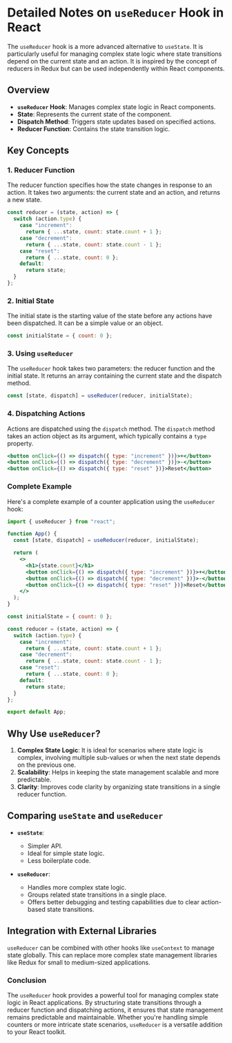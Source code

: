 # Detailed Notes on `useReducer` Hook in React

The `useReducer` hook is a more advanced alternative to `useState`. It is particularly useful for managing complex state logic where state transitions depend on the current state and an action. It is inspired by the concept of reducers in Redux but can be used independently within React components.

## Overview

- **`useReducer` Hook**: Manages complex state logic in React components.
- **State**: Represents the current state of the component.
- **Dispatch Method**: Triggers state updates based on specified actions.
- **Reducer Function**: Contains the state transition logic.

## Key Concepts

### 1. Reducer Function
The reducer function specifies how the state changes in response to an action. It takes two arguments: the current state and an action, and returns a new state.

```jsx
const reducer = (state, action) => {
  switch (action.type) {
    case "increment":
      return { ...state, count: state.count + 1 };
    case "decrement":
      return { ...state, count: state.count - 1 };
    case "reset":
      return { ...state, count: 0 };
    default:
      return state;
  }
};
```

### 2. Initial State
The initial state is the starting value of the state before any actions have been dispatched. It can be a simple value or an object.

```jsx
const initialState = { count: 0 };
```

### 3. Using `useReducer`
The `useReducer` hook takes two parameters: the reducer function and the initial state. It returns an array containing the current state and the dispatch method.

```jsx
const [state, dispatch] = useReducer(reducer, initialState);
```

### 4. Dispatching Actions
Actions are dispatched using the `dispatch` method. The `dispatch` method takes an action object as its argument, which typically contains a `type` property.

```jsx
<button onClick={() => dispatch({ type: "increment" })}>+</button>
<button onClick={() => dispatch({ type: "decrement" })}>-</button>
<button onClick={() => dispatch({ type: "reset" })}>Reset</button>
```

### Complete Example

Here's a complete example of a counter application using the `useReducer` hook:

```jsx
import { useReducer } from "react";

function App() {
  const [state, dispatch] = useReducer(reducer, initialState);

  return (
    <>
      <h1>{state.count}</h1>
      <button onClick={() => dispatch({ type: "increment" })}>+</button>
      <button onClick={() => dispatch({ type: "decrement" })}>-</button>
      <button onClick={() => dispatch({ type: "reset" })}>Reset</button>
    </>
  );
}

const initialState = { count: 0 };

const reducer = (state, action) => {
  switch (action.type) {
    case "increment":
      return { ...state, count: state.count + 1 };
    case "decrement":
      return { ...state, count: state.count - 1 };
    case "reset":
      return { ...state, count: 0 };
    default:
      return state;
  }
};

export default App;
```

## Why Use `useReducer`?

1. **Complex State Logic**: It is ideal for scenarios where state logic is complex, involving multiple sub-values or when the next state depends on the previous one.
2. **Scalability**: Helps in keeping the state management scalable and more predictable.
3. **Clarity**: Improves code clarity by organizing state transitions in a single reducer function.

## Comparing `useState` and `useReducer`

- **`useState`**:
  - Simpler API.
  - Ideal for simple state logic.
  - Less boilerplate code.

- **`useReducer`**:
  - Handles more complex state logic.
  - Groups related state transitions in a single place.
  - Offers better debugging and testing capabilities due to clear action-based state transitions.

## Integration with External Libraries

`useReducer` can be combined with other hooks like `useContext` to manage state globally. This can replace more complex state management libraries like Redux for small to medium-sized applications.

### Conclusion

The `useReducer` hook provides a powerful tool for managing complex state logic in React applications. By structuring state transitions through a reducer function and dispatching actions, it ensures that state management remains predictable and maintainable. Whether you're handling simple counters or more intricate state scenarios, `useReducer` is a versatile addition to your React toolkit.